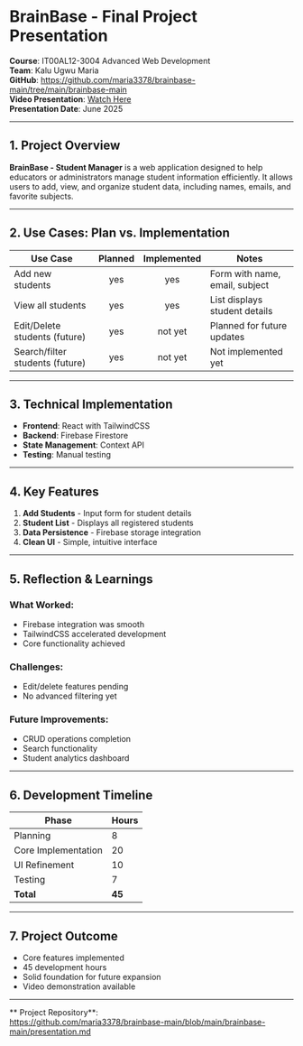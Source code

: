 # BrainBase - Final Project Presentation  

**Course**: IT00AL12-3004 Advanced Web Development  
**Team**: Kalu Ugwu Maria  
**GitHub**: https://github.com/maria3378/brainbase-main/tree/main/brainbase-main  
**Video Presentation**: [Watch Here](https://youtu.be/YOUR_VIDEO_LINK)  
**Presentation Date**: June 2025  

---

## 1. Project Overview  

**BrainBase - Student Manager** is a web application designed to help educators or administrators manage student information efficiently. It allows users to add, view, and organize student data, including names, emails, and favorite subjects.

---

## 2. Use Cases: Plan vs. Implementation  

| Use Case                        | Planned | Implemented | Notes                          |
|---------------------------------|:-------:|:-----------:|--------------------------------|
| Add new students                |   yes   |     yes     | Form with name, email, subject |
| View all students               |   yes   |     yes     | List displays student details  |
| Edit/Delete students (future)   |   yes   |     not yet | Planned for future updates     |
| Search/filter students (future) |   yes   |     not yet | Not implemented yet            |

---

## 3. Technical Implementation  

- **Frontend**: React with TailwindCSS  
- **Backend**: Firebase Firestore  
- **State Management**: Context API  
- **Testing**: Manual testing  

---

## 4. Key Features  

1. **Add Students** - Input form for student details  
2. **Student List** - Displays all registered students  
3. **Data Persistence** - Firebase storage integration  
4. **Clean UI** - Simple, intuitive interface  

---

## 5. Reflection & Learnings  

###  What Worked:  
- Firebase integration was smooth  
- TailwindCSS accelerated development  
- Core functionality achieved  

### Challenges:  
- Edit/delete features pending  
- No advanced filtering yet  

### Future Improvements:  
- CRUD operations completion  
- Search functionality  
- Student analytics dashboard  

---

## 6. Development Timeline  

| Phase               | Hours |
|---------------------|-------|
| Planning            | 8     |
| Core Implementation | 20    |
| UI Refinement       | 10    |
| Testing             | 7     |
| **Total**          | **45** |

---

## 7. Project Outcome  

- Core features implemented  
- 45 development hours  
- Solid foundation for future expansion  
- Video demonstration available  

---

** Project Repository**:  
https://github.com/maria3378/brainbase-main/blob/main/brainbase-main/presentation.md



